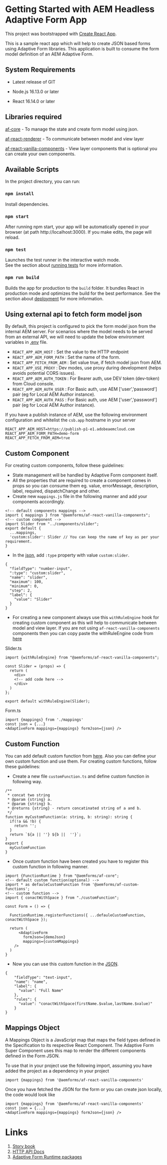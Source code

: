 # Getting Started with AEM Headless Adaptive Form App

This project was bootstrapped with [Create React App](https://github.com/facebook/create-react-app).

This is a sample react app which will help to create JSON based forms using Adaptive Form libraries. This application is built to consume the form model definition of an AEM Adaptive Form.

## System Requirements

* Latest release of GIT

* Node.js 16.13.0 or later

* React 16.14.0 or later

## Libraries required
[af-core](https://www.npmjs.com/package/@aemforms/af-core) - To manage the state and create form model using json.

[af-react-renderer](https://www.npmjs.com/package/@aemforms/af-react-renderer) - To communicate between model and view layer

[af-react-vanilla-components](https://www.npmjs.com/package/@aemforms/af-react-vanilla-components) - View layer components that is optional you can create your own components.


## Available Scripts

In the project directory, you can run:

### `npm install`

Install dependencies.

### `npm start`

After running npm start, your app will be automatically opened in your browser (at path http://localhost:3000). If you make edits, the page will reload.

### `npm test`

Launches the test runner in the interactive watch mode.\
See the section about [running tests](https://facebook.github.io/create-react-app/docs/running-tests) for more information.

### `npm run build`

Builds the app for production to the `build` folder. It bundles React in production mode and optimizes the build for the best performance. See the section about [deployment](https://facebook.github.io/create-react-app/docs/deployment) for more information.

## Using external api to fetch form model json
By default, this project is configured to pick the form model json from the internal AEM server. For scenarios where the model needs to be served from an external API, we will need to update the below environment variables in [.env](./.env) file.
* `REACT_APP_AEM_HOST` : Set the value to the HTTP endpoint
* `REACT_APP_AEM_FORM_PATH` : Set the name of the form.
* `REACT_APP_FETCH_FROM_AEM` : Set value true, if fetch model json from AEM.
* `REACT_APP_USE_PROXY` : Dev modes, use proxy during development (helps avoids potential CORS issues).
* `REACT_APP_AEM_AUTH_TOKEN` : For Bearer auth, use DEV token (dev-token) from Cloud console.
* `REACT_APP_AEM_AUTH_USER` :  For Basic auth, use AEM ['user','password'] pair (eg for Local AEM Author instance).
* `REACT_APP_AEM_AUTH_PASS` : For Basic auth, use AEM ['user','password'] pair (eg for Local AEM Author instance).

If you have a publish instance of AEM, use the following environment configuration and whitelist the `csb.app` hostname in your server
```
REACT_APP_AEM_HOST=https://publish-p1-e1.adobeaemcloud.com
REACT_APP_AEM_FORM_PATH=demo-form
REACT_APP_FETCH_FROM_AEM=true
```


## Custom Component
For creating custom components, follow these guidelines:
- State management will be handled by Adaptive Form component itself.
- All the properties that are required to create a component comes in props so you can consume them eg. value, errorMessage, description, label, required, dispatchChange and other.
- Create new `mappings.js` file in the following manner and add your components accordingly.
```
<!-- default components mappings -->
import { mappings } from "@aemforms/af-react-vanilla-components";
<!-- custom component -->
import Slider from "../components/slider";
export default {
  ...mappings,
  'custom:slider': Slider // You can keep the name of key as per your requirement.
}
```
- In the [json](src/form-definitions/demo.form.json), add `:type` property with value `custom:slider`.
```
{
  "fieldType": "number-input",
  ":type": "custom:slider",
  "name": "slider",
  "maximum": 100,
  "minimum": 0,
  "step": 2,
  "label": {
    "value": "Slider"
  }
}
```

- For creating a new component always use this `withRuleEngine` hook for creating custom component as this will help to communicate between model and view layer. If you are not using `af-react-vanilla-components` components then you can copy paste the withRuleEngine code from [here](https://github.com/adobe/aem-forms-headless-components/blob/main/packages/react-vanilla-components/src/utils/withRuleEngine.tsx)

Slider.ts
```
import {withRuleEngine} from "@aemforms/af-react-vanilla-components";

const Slider = (props) => {
  return (
    <div>
    <!-- add code here -->
    </div>
  )
};

export default withRuleEngine(Slider);
```

Form.ts
```
import {mappings} from './mappings'
const json = {...}
<AdaptiveForm mappings={mappings} formJson={json} />
```

## Custom Function
You can add default custom function from [here](https://www.npmjs.com/package/@aemforms/af-custom-functions). Also you can define your own custom function and use them. For creating custom functions, follow these guidelines:
- Create a new file `customFunction.ts` and define custom function in following way.

```
/**
 * concat two string
 * @param {string} a.
 * @param {string} b.
 * @returns {string} - return concatinated string of a and b.
 */
function myCustomFunction(a: string, b: string): string {
  if(!a && !b) {
    return '';
  }
  return `${a || ''} ${b ||  ''}`;
}
export {
  myCustomFunction
}
```
- Once custom function have been created you have to register this custom function in following manner.
```
import {FunctionRuntime } from "@aemforms/af-core";
<!-- default custom function(optional) -->
import * as defauleCustomFunction from '@aemforms/af-custom-functions';
<!-- custom function -->
import { conactWithSpace } from "./customFunction";

const Form = () => {

  FunctionRuntime.registerFunctions({ ...defauleCustomFunction, conactWithSpace });

  return (
      <AdaptiveForm
        formJson={demoJson}
        mappings={customMappings}
    />
  )
}
```
- Now you can use this custom function in the [JSON](src/form-definitions/demo.form.json).
```
{
    "fieldType": "text-input",
    "name": "name",
    "label": {
      "value": "Full Name"
    },
    "rules": {
      "value": "conactWithSpace(firstName.$value,lastName.$value)"
    }
}
```

## Mappings Object

A Mappings Object is a JavaScript map that maps the field types defined in the Specification to its respective React Component. The Adaptive Form Super Component uses this map to render the different components defined in the Form JSON.

To use that in your project use the following import, assuming you have added the project as a dependency in your project

```
import {mappings} from '@aemforms/af-react-vanilla-components'
```

Once you have fetched the JSON for the form or you can create json locally, the code would look like

```
import {mappings} from '@aemforms/af-react-vanilla-components'
const json = {...}
<AdaptiveForm mappings={mappings} formJson={json} />
```

# Links
1. [Story book](https://opensource.adobe.com/aem-forms-af-runtime/storybook)
2. [HTTP API Docs](https://opensource.adobe.com/aem-forms-af-runtime/api)
3. [Adaptive Form Runtime packages](https://www.npmjs.com/org/aemforms)